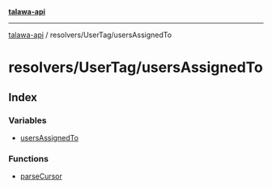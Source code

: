 [**talawa-api**](../../../README.md)

***

[talawa-api](../../../modules.md) / resolvers/UserTag/usersAssignedTo

# resolvers/UserTag/usersAssignedTo

## Index

### Variables

- [usersAssignedTo](variables/usersAssignedTo.md)

### Functions

- [parseCursor](functions/parseCursor.md)
